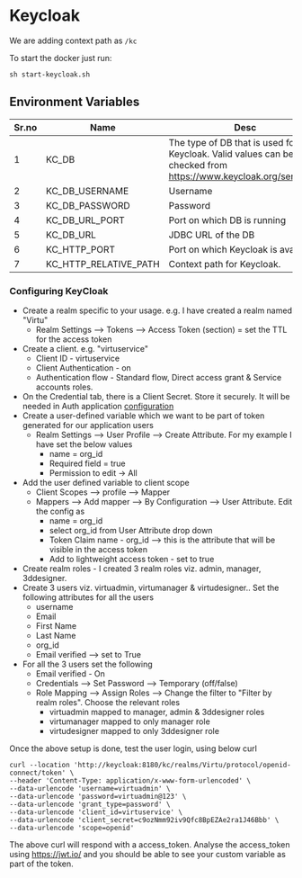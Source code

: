 # Keycloak

We are adding context path as `/kc`

To start the docker just run:
```
sh start-keycloak.sh
```

Environment Variables
-----------------------------

Sr.no | Name|Desc
------|-----|------------------
1|KC_DB| The type of DB that is used for Keycloak. Valid values can be checked from https://www.keycloak.org/server/db
2|KC_DB_USERNAME|Username
3|KC_DB_PASSWORD|Password
4|KC_DB_URL_PORT|Port on which DB is running
5|KC_DB_URL|JDBC URL of the DB
6|KC_HTTP_PORT | Port on which Keycloak is available
7|KC_HTTP_RELATIVE_PATH | Context path for Keycloak. 

### Configuring KeyCloak
- Create a realm specific to your usage. e.g. I have created a realm named "Virtu"
    - Realm Settings --> Tokens --> Access Token (section) = set the TTL for the access token
- Create a client. e.g. "virtuservice"
    - Client ID - virtuservice
    - Client Authentication - on
    - Authentication flow - Standard flow, Direct access grant & Service accounts roles.
- On the Credential tab, there is a Client Secret. Store it securely. It will be needed in Auth application [configuration](../auth/config/config.js) 
- Create a user-defined variable which we want to be part of token generated for our application users
    - Realm Settings --> User Profile --> Create Attribute. For my example I have set the below values
        - name = org_id
        - Required field = true
        - Permission to edit -> All
- Add the user defined variable to client scope
    - Client Scopes --> profile --> Mapper
    - Mappers --> Add mapper --> By Configuration --> User Attribute. Edit the config as
        - name = org_id
        - select org_id from User Attribute drop down
        - Token Claim name - org_id --> this is the attribute that will be visible in the access token
        - Add to lightweight access token - set to true
- Create realm roles - I created 3 realm roles viz. admin, manager, 3ddesigner.
- Create 3 users viz. virtuadmin, virtumanager & virtudesigner.. Set the following attributes for all the users
    - username
    - Email
    - First Name
    - Last Name
    - org_id
    - Email verified --> set to True
- For all the 3 users set the following
    - Email verified - On
    - Credentials --> Set Password --> Temporary (off/false)
    - Role Mapping --> Assign Roles --> Change the filter to "Filter by realm roles". Choose the relevant roles
        - virtuadmin mapped to manager, admin & 3ddesigner roles
        - virtumanager mapped to only manager role
        - virtudesigner mapped to only 3ddesigner role


Once the above setup is done, test the user login, using below curl
```
curl --location 'http://keycloak:8180/kc/realms/Virtu/protocol/openid-connect/token' \
--header 'Content-Type: application/x-www-form-urlencoded' \
--data-urlencode 'username=virtuadmin' \
--data-urlencode 'password=virtuadmin@123' \
--data-urlencode 'grant_type=password' \
--data-urlencode 'client_id=virtuservice' \
--data-urlencode 'client_secret=c9ozNmm92iv9Qfc8BpEZAe2ra1J46Bbb' \
--data-urlencode 'scope=openid'
```

The above curl will respond with a access_token. Analyse the access_token using https://jwt.io/ and you should be able to see your custom variable as part of the token.